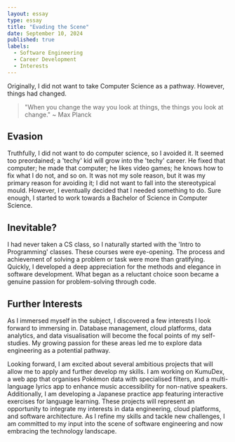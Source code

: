 ```yaml
---
layout: essay
type: essay
title: "Evading the Scene"
date: September 10, 2024
published: true
labels:
  - Software Engineering
  - Career Development
  - Interests
---
```


  Originally, I did not want to take Computer Science as a pathway. However, things had changed.


  > "When you change the way you look at things, the things you look at change." ~ Max Planck


## Evasion

  Truthfully, I did not want to do computer science, so I avoided it. It seemed too preordained; a 'techy' kid will grow into the 'techy' career. He fixed that computer; he made that computer; he likes video games; he knows how to fix what I do not, and so on. It was not my sole reason, but it was my primary reason for avoiding it; I did not want to fall into the stereotypical mould. However, I eventually decided that I needed something to do. Sure enough, I started to work towards a Bachelor of Science in Computer Science.

## Inevitable?

  I had never taken a CS class, so I naturally started with the 'Intro to Programming' classes. These courses were eye-opening. The process and achievement of solving a problem or task were more than gratifying. Quickly, I developed a deep appreciation for the methods and elegance in software development. What began as a reluctant choice soon became a genuine passion for problem-solving through code.

## Further Interests

  As I immersed myself in the subject, I discovered a few interests I look forward to immersing in. Database management, cloud platforms, data analytics, and data visualisation will become the focal points of my self-studies. My growing passion for these areas led me to explore data engineering as a potential pathway.

  Looking forward, I am excited about several ambitious projects that will allow me to apply and further develop my skills. I am working on KumuDex, a web app that organises Pokémon data with specialised filters, and a multi-language lyrics app to enhance music accessibility for non-native speakers. Additionally, I am developing a Japanese practice app featuring interactive exercises for language learning. These projects will represent an opportunity to integrate my interests in data engineering, cloud platforms, and software architecture. As I refine my skills and tackle new challenges, I am committed to my input into the scene of software engineering and now embracing the technology landscape.
